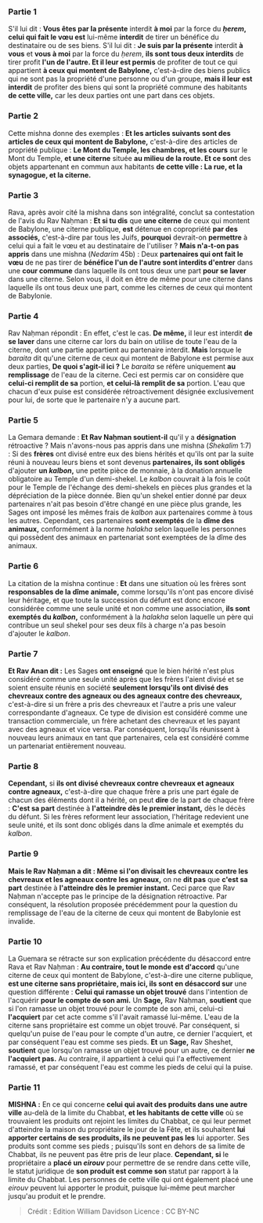 
### Partie 1
S'il lui dit : <b>Vous êtes par la présente</b> interdit <b>à moi</b> par la force du <b><i>ḥerem</i>, celui qui fait le vœu est</b> lui-même <b>interdit</b> de tirer un bénéfice du destinataire ou de ses biens. S'il lui dit : <b>Je suis par la présente</b> interdit <b>à vous</b> et <b>vous à moi</b> par la force du <i>ḥerem</i>, <b>ils sont tous deux interdits</b> de tirer profit <b>l'un de l'autre. Et il leur est permis</b> de profiter de tout ce qui appartient <b>à ceux qui montent de Babylone,</b> c'est-à-dire des biens publics qui ne sont pas la propriété d'une personne ou d'un groupe, <b>mais il leur est interdit</b> de profiter des biens qui sont la propriété commune des habitants <b>de cette ville,</b> car les deux parties ont une part dans ces objets.

### Partie 2
Cette mishna donne des exemples : <b>Et les articles suivants sont des articles de ceux qui montent de Babylone,</b> c'est-à-dire des articles de propriété publique : <b>Le Mont du Temple, les chambres, et les cours</b> sur le Mont du Temple, <b>et une citerne</b> située <b>au milieu de la route. Et ce sont</b> des objets appartenant en commun aux habitants <b>de cette ville : La rue, et la synagogue, et la citerne.</b>

### Partie 3
Rava, après avoir cité la mishna dans son intégralité, conclut sa contestation de l'avis du Rav Naḥman : <b>Et si tu dis</b> que <b>une citerne</b> de ceux qui montent de Babylone, une citerne publique, <b>est</b> détenue en copropriété <b>par des associés,</b> c'est-à-dire par tous les Juifs, <b>pourquoi</b> devrait-on <b>permettre</b> à celui qui a fait le vœu et au destinataire de l'utiliser ? <b>Mais n'a-t-on pas appris</b> dans une mishna (<i>Nedarim</i> 45b) : Deux <b>partenaires qui ont fait le vœu</b> de ne pas tirer de <b>bénéfice l'un de l'autre sont interdits d'entrer</b> dans une <b>cour commune</b> dans laquelle ils ont tous deux une part <b>pour se laver</b> dans une citerne</b>. Selon vous, il doit en être de même pour une citerne dans laquelle ils ont tous deux une part, comme les citernes de ceux qui montent de Babylonie.

### Partie 4
Rav Naḥman répondit : En effet, c'est le cas. <b>De même,</b> il leur est interdit <b>de se laver</b> dans une citerne car lors du bain on utilise de toute l'eau de la citerne, dont une partie appartient au partenaire interdit. <b>Mais</b> lorsque le <i>baraita</i> dit qu'une citerne de ceux qui montent de Babylone est permise aux deux parties, <b>De quoi s'agit-il ici ?</b> Le <i>baraita</i> se réfère uniquement <b>au remplissage</b> de l'eau de la citerne. Ceci est permis car on considère que <b>celui-ci remplit de sa</b> portion, <b>et celui-là remplit de sa</b> portion. L'eau que chacun d'eux puise est considérée rétroactivement désignée exclusivement pour lui, de sorte que le partenaire n'y a aucune part.

### Partie 5
La Gemara demande : <b>Et Rav Naḥman soutient-il</b> qu'il y a <b>désignation</b> rétroactive ? Mais n'avons-nous pas appris</b> dans une mishna (<i>Shekalim</i> 1:7) : Si des <b>frères</b> ont divisé entre eux des biens hérités et qu'ils ont par la suite réuni à nouveau leurs biens et sont devenus <b>partenaires, ils sont obligés</b> d'ajouter <b>un <i>kalbon</i>,</b> une petite pièce de monnaie, à la donation annuelle obligatoire au Temple d'un demi-shekel. Le <i>kalbon</i> couvrait à la fois le coût pour le Temple de l'échange des demi-shekels en pièces plus grandes et la dépréciation de la pièce donnée. Bien qu'un shekel entier donné par deux partenaires n'ait pas besoin d'être changé en une pièce plus grande, les Sages ont imposé les mêmes frais de <i>kalbon</i> aux partenaires comme à tous les autres. Cependant, ces partenaires <b>sont exemptés</b> de la <b>dîme des animaux,</b> conformément à la norme <i>halakha</i> selon laquelle les personnes qui possèdent des animaux en partenariat sont exemptées de la dîme des animaux.

### Partie 6
La citation de la mishna continue : <b>Et</b> dans une situation où les frères sont <b>responsables de la dîme animale,</b> comme lorsqu'ils n'ont pas encore divisé leur héritage, et que toute la succession du défunt est donc encore considérée comme une seule unité et non comme une association, <b>ils sont exemptés du <i>kalbon</i>,</b> conformément à la <i>halakha</i> selon laquelle un père qui contribue un seul shekel pour ses deux fils à charge n'a pas besoin d'ajouter le <i>kalbon</i>.

### Partie 7
<b>Et Rav Anan dit :</b> Les Sages <b>ont enseigné</b> que le bien hérité n'est plus considéré comme une seule unité après que les frères l'aient divisé et se soient ensuite réunis en société <b>seulement lorsqu'ils ont divisé des chevreaux contre des agneaux ou des agneaux contre des chevreaux,</b> c'est-à-dire si un frère a pris des chevreaux et l'autre a pris une valeur correspondante d'agneaux. Ce type de division est considéré comme une transaction commerciale, un frère achetant des chevreaux et les payant avec des agneaux et vice versa. Par conséquent, lorsqu'ils réunissent à nouveau leurs animaux en tant que partenaires, cela est considéré comme un partenariat entièrement nouveau.

### Partie 8
<b>Cependant,</b> si <b>ils ont divisé chevreaux contre chevreaux et agneaux contre agneaux,</b> c'est-à-dire que chaque frère a pris une part égale de chacun des éléments dont il a hérité, on peut <b>dire</b> de la part de chaque frère : <b>C'est sa part</b> destinée à <b>l'atteindre dès le premier instant,</b> dès le décès du défunt. Si les frères reforment leur association, l'héritage redevient une seule unité, et ils sont donc obligés dans la dîme animale et exemptés du <i>kalbon</i>.

### Partie 9
<b>Mais le Rav Naḥman a dit : Même si l'on divisait les chevreaux contre les chevreaux et les agneaux contre les agneaux,</b> on ne <b>dit pas</b> que <b>c'est sa part</b> destinée à <b>l'atteindre dès le premier instant.</b> Ceci parce que Rav Naḥman n'accepte pas le principe de la désignation rétroactive. Par conséquent, la résolution proposée précédemment pour la question du remplissage de l'eau de la citerne de ceux qui montent de Babylonie est invalide.

### Partie 10
La Guemara se rétracte sur son explication précédente du désaccord entre Rava et Rav Naḥman : <b>Au contraire, tout le monde est d'accord</b> qu'une citerne de ceux qui montent de Babylone, c'est-à-dire une citerne publique, <b>est une citerne sans propriétaire, mais ici, ils sont en désaccord sur</b> une question différente : <b>Celui qui ramasse un objet trouvé</b> dans l'intention de l'acquérir <b>pour le compte de son ami.</b> Un <b>Sage,</b> Rav Naḥman, <b>soutient</b> que si l'on ramasse un objet trouvé pour le compte de son ami, celui-ci <b>l'acquiert</b> par cet acte comme s'il l'avait ramassé lui-même. L'eau de la citerne sans propriétaire est comme un objet trouvé. Par conséquent, si quelqu'un puise de l'eau pour le compte d'un autre, ce dernier l'acquiert, et par conséquent l'eau est comme ses pieds. <b>Et</b> un <b>Sage,</b> Rav Sheshet, <b>soutient</b> que lorsqu'on ramasse un objet trouvé pour un autre, ce dernier <b>ne l'acquiert pas.</b> Au contraire, il appartient à celui qui l'a effectivement ramassé, et par conséquent l'eau est comme les pieds de celui qui la puise.

### Partie 11
<strong>MISHNA :</strong> En ce qui concerne <b>celui qui avait des produits dans une autre ville</b> au-delà de la limite du Chabbat, <b>et les habitants de cette ville</b> où se trouvaient les produits ont rejoint les limites du Chabbat, ce qui leur permet d'atteindre la maison du propriétaire le jour de la Fête,</b> et ils souhaitent <b>lui apporter certains de ses produits, ils ne peuvent pas les</b> lui apporter. </b> Ses produits sont comme ses pieds ; puisqu'ils sont en dehors de sa limite de Chabbat, ils ne peuvent pas être pris de leur place. <b>Cependant, si</b> le propriétaire a <b>placé un <i>eirouv</i></b> pour permettre de se rendre dans cette ville, le statut juridique de <b>son produit est comme son</b> statut par rapport à la limite du Chabbat. Les personnes de cette ville qui ont également placé une <i>eirouv</i> peuvent lui apporter le produit, puisque lui-même peut marcher jusqu'au produit et le prendre.

>Crédit : Edition William Davidson
>Licence : CC BY-NC
